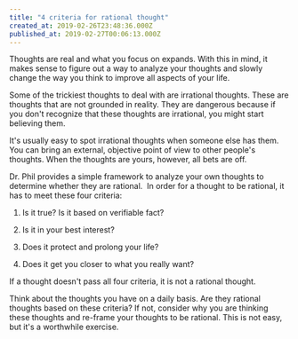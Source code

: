 ```yaml
---
title: "4 criteria for rational thought"
created_at: 2019-02-26T23:48:36.000Z
published_at: 2019-02-27T00:06:13.000Z
---
```

Thoughts are real and what you focus on expands. With this in mind, it makes sense to figure out a way to analyze your thoughts and slowly change the way you think to improve all aspects of your life.

Some of the trickiest thoughts to deal with are irrational thoughts. These are thoughts that are not grounded in reality. They are dangerous because if you don't recognize that these thoughts are irrational, you might start believing them. 

It's usually easy to spot irrational thoughts when someone else has them. You can bring an external, objective point of view to other people's thoughts. When the thoughts are yours, however, all bets are off.

Dr. Phil provides a simple framework to analyze your own thoughts to determine whether they are rational.  In order for a thought to be rational, it has to meet these four criteria:

1.  Is it true? Is it based on verifiable fact?  
    
2.  Is it in your best interest?  
    
3.  Does it protect and prolong your life?  
    
4.  Does it get you closer to what you really want?  
    

If a thought doesn't pass all four criteria, it is not a rational thought.

Think about the thoughts you have on a daily basis. Are they rational thoughts based on these criteria? If not, consider why you are thinking these thoughts and re-frame your thoughts to be rational. This is not easy, but it's a worthwhile exercise.
